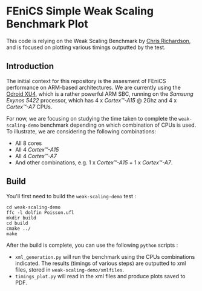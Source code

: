 FEniCS Simple Weak Scaling Benchmark Plot
=========================================

This code is relying on the Weak Scaling Benchmark by [Chris Richardson](https://bitbucket.org/chris_richardson/weak-scaling-demo), and is focused on plotting various timings outputted by the test.

## Introduction
The initial context for this repository is the assesment of FEniCS performance on ARM-based architectures. We are currently using the [Odroid XU4](http://www.hardkernel.com/main/products/prdt_info.php),
which is a rather powerful ARM SBC, running on the *Samsung Exynos 5422* processor, which has 4 x *Cortex™-A15* @ 2Ghz and 4 x *Cortex™-A7* CPUs. 

For now, we are focusing on studying the time taken to complete the `weak-scaling-demo` benchmark depending on which combination of CPUs is used. To illustrate, we are considering the following combinations:

* All 8 cores
* All 4 *Cortex™-A15*
* All 4 *Cortex™-A7*
* And other combinations, e.g. 1 x *Cortex™-A15* + 1 x *Cortex™-A7*.

## Build

You'll first need to build the `weak-scaling-demo` test :

    cd weak-scaling-demo
    ffc -l dolfin Poisson.ufl
    mkdir build
    cd build
    cmake ../
    make

After the build is complete, you can use the following `python` scripts :

* `xml_generation.py` will run the benchmark using the CPUs combinations indicated. The results (timings of various steps) are outputted to xml files, stored in `weak-scaling-demo/xmlfiles`.
* `timings_plot.py` will read in the xml files and produce plots saved to PDF.
